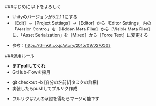 ###はじめに
以下をよろしく  
* Unityのバージョンが5.2.1f1にする  
* ［Edit］→［Project Settings］→［Editor］から「Editor Settings」内の「Version Control」を［Hidden Meta Files］から［Visible Meta Files］に、「Asset Serialization」を［Mixed］から［Force Text］に変更する  
 + 参考：https://thinkit.co.jp/story/2015/09/02/6362
 
###運用ルール
* **まずpullしてくれ**
* GitHub-Flowを採用
 - git checkout -b [自分の名前]/[タスクの詳細]
 - 実装したらpushしてプルリク作成
* プルリクは2人の承認を得たらマージ可能です
